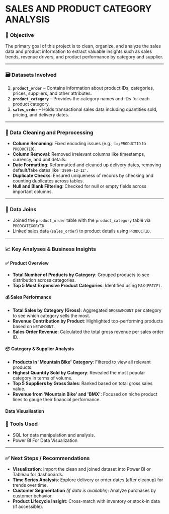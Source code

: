 # SALES AND PRODUCT CATEGORY ANALYSIS


### 🧠 **Objective**
The primary goal of this project is to clean, organize, and analyze the sales data and product information to extract valuable insights such as sales trends, revenue drivers, and product performance by category and supplier.

---

### 🗃️ **Datasets Involved**
1. **`product_order`** – Contains information about product IDs, categories, prices, suppliers, and other attributes.
2. **`product_category`** – Provides the category names and IDs for each product category.
3. **`sales_order`** – Holds transactional sales data including quantities sold, pricing, and delivery dates.

---

### 🧹 **Data Cleaning and Preprocessing**
- **Column Renaming**: Fixed encoding issues (e.g., `ï»¿PRODUCTID` to `PRODUCTID`).
- **Column Removal**: Removed irrelevant columns like timestamps, currency, and unit details.
- **Date Formatting**: Reformatted and cleaned up delivery dates, removing default/fake dates like `'2999-12-12'`.
- **Duplicate Checks**: Ensured uniqueness of records by checking and counting duplicates across tables.
- **Null and Blank Filtering**: Checked for null or empty fields across important columns.

---

### 🔗 **Data Joins**
- Joined the `product_order` table with the `product_category` table via `PRODCATEGORYID`.
- Linked sales data (`sales_order`) to product details using `PRODUCTID`.

---

### 📈 **Key Analyses & Business Insights**

#### ✅ Product Overview
- **Total Number of Products by Category**: Grouped products to see distribution across categories.
- **Top 5 Most Expensive Product Categories**: Identified using `MAX(PRICE)`.

#### 💰 Sales Performance
- **Total Sales by Category (Gross)**: Aggregated `GROSSAMOUNT` per category to see which category sells the most.
- **Revenue Contribution by Product**: Highlighted top-performing products based on `NETAMOUNT`.
- **Sales Order Revenue**: Calculated the total gross revenue per sales order ID.

#### 📦 Category & Supplier Analysis
- **Products in 'Mountain Bike' Category**: Filtered to view all relevant products.
- **Highest Quantity Sold by Category**: Revealed the most popular category in terms of volume.
- **Top 5 Suppliers by Gross Sales**: Ranked based on total gross sales value.
- **Revenue from 'Mountain Bike' and 'BMX'**: Focused on niche product lines to gauge their financial performance.

#### Data Visualisation


### 📌 **Tools Used**
- SQL for data manipulation and analysis.
- Power BI For Data Visualization

---

### ✅ **Next Steps / Recommendations**
- **Visualization**: Import the clean and joined dataset into Power BI or Tableau for dashboards.
- **Time Series Analysis**: Explore delivery or order dates (after cleanup) for trends over time.
- **Customer Segmentation** *(if data is available)*: Analyze purchases by customer behavior.
- **Product Lifecycle Insight**: Cross-match with inventory or stock-in data (if accessible).


